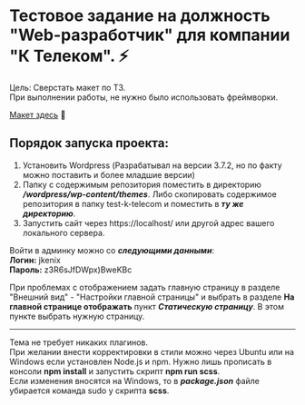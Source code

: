 # Тестовое задание на должность "Web-разработчик" для компании "К Телеком". ⚡   

Цель: Сверстать макет по ТЗ.   
При выполнении работы, не нужно было использовать фреймворки.   

[Макет здесь](https://www.figma.com/design/ni5ykh6MK97LUB7lHytfYb/%D0%9A-%D0%A2%D0%B5%D0%BB%D0%B5%D0%BA%D0%BE%D0%BC-(%D1%82%D0%B5%D1%81%D1%82%D0%BE%D0%B2%D0%BE%D0%B5-%D0%B7%D0%B0%D0%B4%D0%B0%D0%BD%D0%B8%D0%B5)-(Copy)?node-id=0-1&t=4Njs08brQC1kXv7a-0)   🔗

## Порядок запуска проекта:   
1. Установить Wordpress (Разрабатывал на версии 3.7.2, но по факту можно поставить и более младшие версии)   
2. Папку с содержимым репозитория поместить в директорию ***/wordpress/wp-content/themes***. Либо скопировать содержимое репозитория в папку test-k-telecom и поместить в ***ту же директорию***.   
3. Запустить сайт через https://localhost/ или другой адрес вашего локального сервера.   

Войти в админку можно со ***следующими данными***:   
**Логин:** jkenix   
**Пароль:** z3R6sJfDWpx)BweKBc  

При проблемах с отображением задать главную страницу в разделе "Внешний вид" - "Настройки главной страницы" и выбрать в разделе **На главной странице отображать** пункт ***Статическую страницу***. В этом пункте выбрать нужную страницу.      

---

Тема не требует никаких плагинов.   
При желании внести корректировки в стили можно через Ubuntu или на Windows если установлен Node.js и npm. Нужно лишь прописать в консоли **npm install** и запустить скрипт **npm run scss**.   
Если изменения вносятся на Windows, то в ***package.json*** файле убирается команда sudo у скрипта **scss**.   